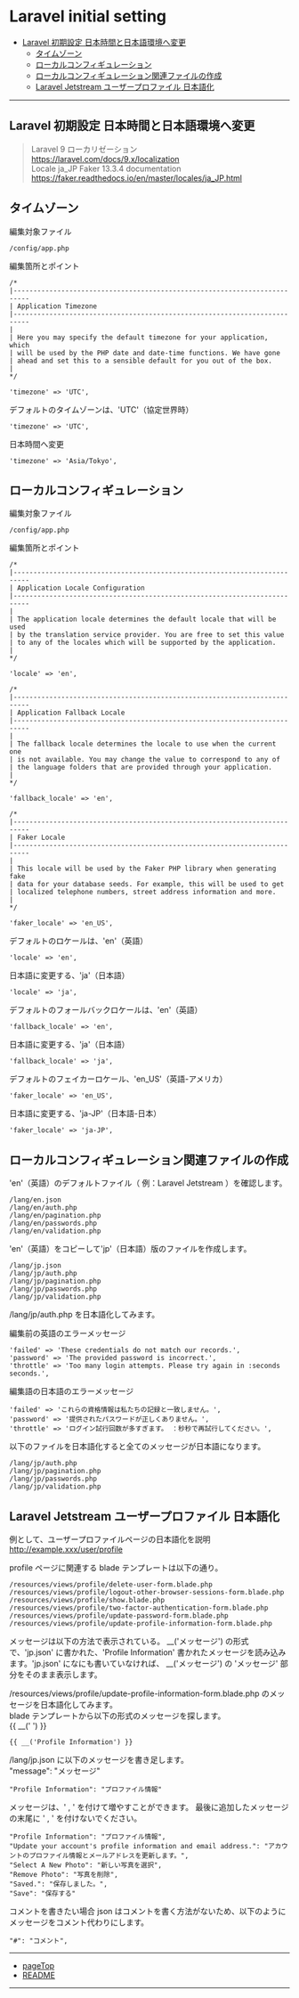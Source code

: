 # Laravel initial setting
+ [Laravel 初期設定 日本時間と日本語環境へ変更](#laravel_settings)
    + [タイムゾーン](#laravel_timezone)
    + [ローカルコンフィギュレーション](#laravel_locale_configuration)
    + [ローカルコンフィギュレーション関連ファイルの作成](#laravel_locale_configuration_file)
    + [Laravel Jetstream ユーザープロファイル 日本語化](#laravel_jetstream_profile_ja)
***

## <a name='laravel_settings'></a>Laravel 初期設定 日本時間と日本語環境へ変更

>Laravel 9 ローカリゼーション</br>
>https://laravel.com/docs/9.x/localization</br>
>Locale ja_JP Faker 13.3.4 documentation</br>
>https://faker.readthedocs.io/en/master/locales/ja_JP.html

## <a name='laravel_timezone'></a>タイムゾーン

編集対象ファイル
```
/config/app.php
```

編集箇所とポイント
```
/*
|--------------------------------------------------------------------------
| Application Timezone
|--------------------------------------------------------------------------
|
| Here you may specify the default timezone for your application, which
| will be used by the PHP date and date-time functions. We have gone
| ahead and set this to a sensible default for you out of the box.
|
*/

'timezone' => 'UTC',
```
デフォルトのタイムゾーンは、'UTC'（協定世界時）
```
'timezone' => 'UTC',
```

日本時間へ変更
```
'timezone' => 'Asia/Tokyo',
```

## <a name='laravel_locale_configuration'></a>ローカルコンフィギュレーション

編集対象ファイル
```
/config/app.php
```

編集箇所とポイント
```
/*
|--------------------------------------------------------------------------
| Application Locale Configuration
|--------------------------------------------------------------------------
|
| The application locale determines the default locale that will be used
| by the translation service provider. You are free to set this value
| to any of the locales which will be supported by the application.
|
*/

'locale' => 'en',

/*
|--------------------------------------------------------------------------
| Application Fallback Locale
|--------------------------------------------------------------------------
|
| The fallback locale determines the locale to use when the current one
| is not available. You may change the value to correspond to any of
| the language folders that are provided through your application.
|
*/

'fallback_locale' => 'en',

/*
|--------------------------------------------------------------------------
| Faker Locale
|--------------------------------------------------------------------------
|
| This locale will be used by the Faker PHP library when generating fake
| data for your database seeds. For example, this will be used to get
| localized telephone numbers, street address information and more.
|
*/

'faker_locale' => 'en_US',
```

デフォルトのロケールは、'en'（英語）
```
'locale' => 'en',
```
日本語に変更する、'ja'（日本語）
```
'locale' => 'ja',
```

デフォルトのフォールバックロケールは、'en'（英語）
```
'fallback_locale' => 'en',
```
日本語に変更する、'ja'（日本語）
```
'fallback_locale' => 'ja',
```

デフォルトのフェイカーロケール、'en_US'（英語-アメリカ）
```
'faker_locale' => 'en_US',
```
日本語に変更する、'ja-JP'（日本語-日本）
```
'faker_locale' => 'ja-JP',
```

## <a name='laravel_locale_configuration_file'></a>ローカルコンフィギュレーション関連ファイルの作成

'en'（英語）のデフォルトファイル（ 例：Laravel Jetstream ）を確認します。
```
/lang/en.json
/lang/en/auth.php
/lang/en/pagination.php
/lang/en/passwords.php
/lang/en/validation.php
```

'en'（英語）をコピーして'jp'（日本語）版のファイルを作成します。
```
/lang/jp.json
/lang/jp/auth.php
/lang/jp/pagination.php
/lang/jp/passwords.php
/lang/jp/validation.php
```

/lang/jp/auth.php を日本語化してみます。

編集前の英語のエラーメッセージ
```
'failed' => 'These credentials do not match our records.',
'password' => 'The provided password is incorrect.',
'throttle' => 'Too many login attempts. Please try again in :seconds seconds.',
```

編集語の日本語のエラーメッセージ
```
'failed' => 'これらの資格情報は私たちの記録と一致しません。',
'password' => '提供されたパスワードが正しくありません。',
'throttle' => 'ログイン試行回数が多すぎます。 ：秒秒で再試行してください。',
```

以下のファイルを日本語化すると全てのメッセージが日本語になります。
```
/lang/jp/auth.php
/lang/jp/pagination.php
/lang/jp/passwords.php
/lang/jp/validation.php
```

## <a name='laravel_jetstream_profile_ja'></a>Laravel Jetstream ユーザープロファイル 日本語化

例として、ユーザープロファイルページの日本語化を説明</br>
http://example.xxx/user/profile

profile ページに関連する blade テンプレートは以下の通り。
```
/resources/views/profile/delete-user-form.blade.php
/resources/views/profile/logout-other-browser-sessions-form.blade.php
/resources/views/profile/show.blade.php
/resources/views/profile/two-factor-authentication-form.blade.php
/resources/views/profile/update-password-form.blade.php
/resources/views/profile/update-profile-information-form.blade.php
```

メッセージは以下の方法で表示されている。
__('メッセージ') の形式で、'jp.json' に書かれた、'Profile Information' 書かれたメッセージを読み込みます。'jp.json' になにも書いていなければ、 __('メッセージ') の 'メッセージ' 部分をそのまま表示します。

/resources/views/profile/update-profile-information-form.blade.php のメッセージを日本語化してみます。</br>
blade テンプレートから以下の形式のメッセージを探します。</br>
{{ __(' ') }}
```
{{ __('Profile Information') }}
```

/lang/jp.json に以下のメッセージを書き足します。</br>
"message": "メッセージ"
```
"Profile Information": "プロファイル情報"
```

メッセージは、' , ' を付けて増やすことができます。
最後に追加したメッセージの末尾に ' , ' を付けないでください。
```
"Profile Information": "プロファイル情報",
"Update your account's profile information and email address.": "アカウントのプロファイル情報とメールアドレスを更新します。",
"Select A New Photo": "新しい写真を選択",
"Remove Photo": "写真を削除",
"Saved.": "保存しました。",
"Save": "保存する"
```

コメントを書きたい場合
json はコメントを書く方法がないため、以下のようにメッセージをコメント代わりにします。
```
"#": "コメント",
```
***
+ [pageTop](#pageTop)
+ [README](README.md)
***
